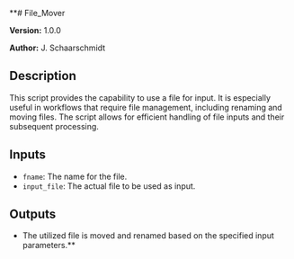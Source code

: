 **# File_Mover

**Version:** 1.0.0

**Author:** J. Schaarschmidt

## Description

This script provides the capability to use a file for input. It is especially useful in workflows that require file management, including renaming and moving files. The script allows for efficient handling of file inputs and their subsequent processing.

## Inputs
- `fname`: The name for the file.
- `input_file`: The actual file to be used as input.

## Outputs
- The utilized file is moved and renamed based on the specified input parameters.**
